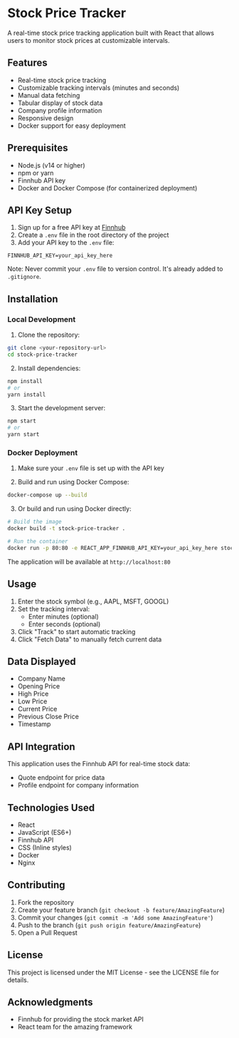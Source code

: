 # Stock Price Tracker

A real-time stock price tracking application built with React that allows users to monitor stock prices at customizable intervals.

## Features

- Real-time stock price tracking
- Customizable tracking intervals (minutes and seconds)
- Manual data fetching
- Tabular display of stock data
- Company profile information
- Responsive design
- Docker support for easy deployment

## Prerequisites

- Node.js (v14 or higher)
- npm or yarn
- Finnhub API key
- Docker and Docker Compose (for containerized deployment)

## API Key Setup

1. Sign up for a free API key at [Finnhub](https://finnhub.io/)
2. Create a `.env` file in the root directory of the project
3. Add your API key to the `.env` file:
```
FINNHUB_API_KEY=your_api_key_here
```

Note: Never commit your `.env` file to version control. It's already added to `.gitignore`.

## Installation

### Local Development

1. Clone the repository:
```bash
git clone <your-repository-url>
cd stock-price-tracker
```

2. Install dependencies:
```bash
npm install
# or
yarn install
```

3. Start the development server:
```bash
npm start
# or
yarn start
```

### Docker Deployment

1. Make sure your `.env` file is set up with the API key

2. Build and run using Docker Compose:
```bash
docker-compose up --build
```

3. Or build and run using Docker directly:
```bash
# Build the image
docker build -t stock-price-tracker .

# Run the container
docker run -p 80:80 -e REACT_APP_FINNHUB_API_KEY=your_api_key_here stock-price-tracker
```

The application will be available at `http://localhost:80`

## Usage

1. Enter the stock symbol (e.g., AAPL, MSFT, GOOGL)
2. Set the tracking interval:
   - Enter minutes (optional)
   - Enter seconds (optional)
3. Click "Track" to start automatic tracking
4. Click "Fetch Data" to manually fetch current data

## Data Displayed

- Company Name
- Opening Price
- High Price
- Low Price
- Current Price
- Previous Close Price
- Timestamp

## API Integration

This application uses the Finnhub API for real-time stock data:
- Quote endpoint for price data
- Profile endpoint for company information

## Technologies Used

- React
- JavaScript (ES6+)
- Finnhub API
- CSS (Inline styles)
- Docker
- Nginx

## Contributing

1. Fork the repository
2. Create your feature branch (`git checkout -b feature/AmazingFeature`)
3. Commit your changes (`git commit -m 'Add some AmazingFeature'`)
4. Push to the branch (`git push origin feature/AmazingFeature`)
5. Open a Pull Request

## License

This project is licensed under the MIT License - see the LICENSE file for details.

## Acknowledgments

- Finnhub for providing the stock market API
- React team for the amazing framework
